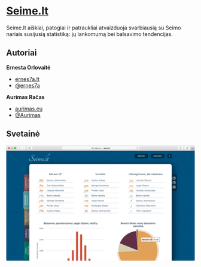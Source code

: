 # [Seime.lt](http://seime.lt)

Seime.lt aiškiai, patogiai ir patraukliai atvaizduoja svarbiausią su Seimo nariais susijusią statistiką: jų lankomumą bei balsavimo tendencijas.

## Autoriai
**Ernesta Orlovaitė**

+ [ernes7a.lt](http://ernes7a.lt)
+ [@ernes7a](http://twitter.com/ernes7a)

**Aurimas Račas**

+ [aurimas.eu](http://aurimas.eu)
+ [@Aurimas](http://twitter.com/aurimas)

## Svetainė
 ![Seime.lt](screen.png)
